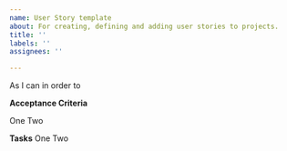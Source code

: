 ```yaml
---
name: User Story template
about: For creating, defining and adding user stories to projects.
title: ''
labels: ''
assignees: ''

---
```


As **<role>** I can **<ability>** in order to **<value type>**

**Acceptance Criteria**

One 
Two


**Tasks**
One 
Two
